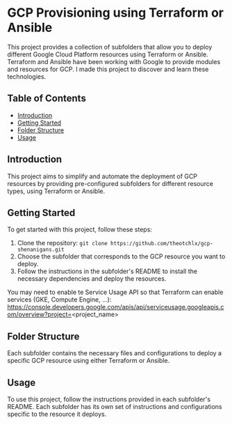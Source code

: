 # GCP Provisioning using Terraform or Ansible

This project provides a collection of subfolders that allow you to deploy different Google Cloud Platform resources using Terraform or Ansible.
Terraform and Ansible have been working with Google to provide modules and resources for GCP. I made this project to discover and learn these technologies.

## Table of Contents

- [Introduction](#introduction)
- [Getting Started](#getting-started)
- [Folder Structure](#folder-structure)
- [Usage](#usage)

## Introduction

This project aims to simplify and automate the deployment of GCP resources by providing pre-configured subfolders for different resource types, using Terraform or Ansible.

## Getting Started

To get started with this project, follow these steps:

1. Clone the repository: `git clone https://github.com/theotchlx/gcp-shenanigans.git`
3. Choose the subfolder that corresponds to the GCP resource you want to deploy.
4. Follow the instructions in the subfolder's README to install the necessary dependencies and deploy the resources.

You may need to enable te Service Usage API so that Terraform can enable services (GKE, Compute Engine, ...):
https://console.developers.google.com/apis/api/serviceusage.googleapis.com/overview?project=<project_name>

## Folder Structure

Each subfolder contains the necessary files and configurations to deploy a specific GCP resource using either Terraform or Ansible.

## Usage

To use this project, follow the instructions provided in each subfolder's README. Each subfolder has its own set of instructions and configurations specific to the resource it deploys.